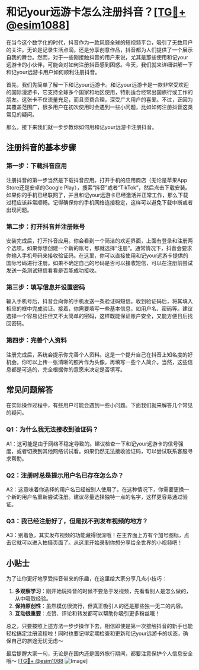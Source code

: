 # 和记your远游卡怎么注册抖音？[[TG💪+ @esim1088](https://t.me/s/esim1088)]

在当今这个数字化的时代，抖音作为一款风靡全球的短视频平台，吸引了无数用户的关注。无论是记录生活点滴，还是分享创意作品，抖音都为人们提供了一个展示自我的舞台。然而，对于一些刚接触抖音的用户来说，尤其是那些使用和记your远游卡的小伙伴，可能会对如何注册抖音感到困惑。今天，我们就来详细讲解一下和记your远游卡用户如何顺利注册抖音。

首先，我们先简单了解一下和记your远游卡。和记your远游卡是一款非常受欢迎的国际漫游卡，它支持全球多个国家和地区使用，特别适合经常出国旅行或工作的朋友。这张卡不仅流量充足，而且资费合理，深受广大用户的喜爱。不过，正因为其覆盖范围广，很多用户在初次使用时会遇到一些小问题，比如如何注册抖音这类常见的疑问。

那么，接下来我们就一步步教你如何用和记your远游卡注册抖音。

## 注册抖音的基本步骤

### 第一步：下载抖音应用

注册抖音的第一步当然是下载抖音应用。打开手机的应用商店（无论是苹果App Store还是安卓的Google Play），搜索“抖音”或者“TikTok”，然后点击下载安装。如果你的手机已经联网了，并且和记your远游卡已经激活并正常工作，那么下载过程应该非常顺畅。记得确保你的手机网络连接稳定，这样可以避免下载中断或者出现问题。

### 第二步：打开抖音并注册账号

安装完成后，打开抖音应用。你会看到一个简洁的欢迎界面，上面有登录和注册两个选项。如果你想创建一个新的账号，那就选择“注册”。通常情况下，抖音会要求你输入手机号码来接收验证码。在这里，你可以直接使用和记your远游卡提供的国际号码进行注册。如果不确定自己的号码是否可以接收短信，可以在注册前尝试发送一条测试短信看看是否能成功接收。

### 第三步：填写信息并设置密码

输入手机号后，抖音会向你的手机发送一条验证码短信。收到验证码后，将其填入相应的框中完成验证。接着，你需要填写一些基本信息，如用户名、密码等。建议选择一个容易记住但又不太简单的密码，这样既能保证账户安全，又能方便日后找回密码。

### 第四步：完善个人资料

注册完成后，系统会提示你完善个人资料。这是一个提升自己在抖音上知名度的好机会。你可以上传一张清晰的照片作为头像，再填写一些个人简介。当然，这些信息都是可选的，完全根据你的意愿来决定是否填写。

## 常见问题解答

在实际操作过程中，有些用户可能会遇到一些小问题。下面我们就来解答几个常见的疑问。

### Q1：为什么我无法接收到验证码？

A1：这可能是由于网络不稳定导致的。建议检查一下和记your远游卡的信号强度，或者切换到其他网络试试看。如果仍然无法接收验证码，可以尝试联系客服寻求帮助。

### Q2：注册时总是提示用户名已存在怎么办？

A2：这意味着你选择的用户名已经被别人使用了。在这种情况下，你需要更换一个新的用户名重新尝试注册。建议尽量选择独特一点的名字，这样更容易通过验证。

### Q3：我已经注册好了，但是找不到发布视频的地方？

A3：别着急，其实发布视频的功能藏得很深哦！在主界面上方有个加号图标，点击它就可以进入拍摄页面了。从这里开始录制你想分享给全世界的小视频吧！

## 小贴士

为了让你更好地享受抖音带来的乐趣，在这里给大家分享几点小技巧：

1. **多观察学习**：刚开始玩抖音的时候不要急于发视频，先看看别人是怎么做的，从中吸取经验。
2. **保持原创性**：虽然模仿很流行，但真正吸引人的还是那些独一无二的内容。
3. **互动很重要**：点赞、评论和转发都可以帮助你吸引更多粉丝哦！

总之，只要按照上述方法一步步操作下去，相信即使是第一次接触抖音的新手也能轻松搞定注册流程啦！同时也要记得定期检查和更新和记your远游卡的状态，确保自己的旅途无忧无虑～

最后提醒大家一句，无论是在国内还是国外旅行期间，都要注意保护个人信息安全哦～ [[TG💪+ @esim1088](https://t.me/s/esim1088) ![Image](https://i.postimg.cc/4NQfJmqS/Snipaste-2025-05-13-00-14-12.png)]